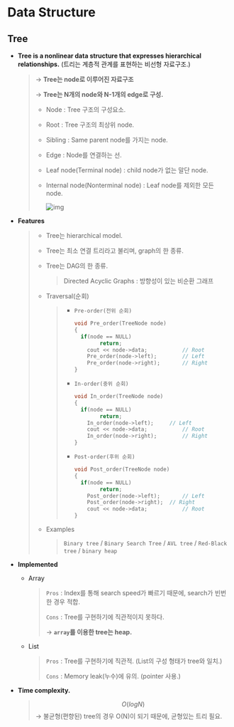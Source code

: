 # Data Structure

## Tree

- **Tree is a nonlinear data structure that expresses hierarchical relationships.**
  (트리는 계층적 관계를 표현하는 비선형 자료구조.)

  > → **Tree는 node로 이루어진 자료구조**
  >
  > → **Tree는 N개의 node와 N-1개의 edge로 구성.**
  >
  > - Node : Tree 구조의 구성요소.
  >
  > - Root : Tree 구조의 최상위 node.
  >
  > - Sibling : Same parent node를 가지는 node.
  >
  > - Edge : Node를 연결하는 선.
  >
  > - Leaf node(Terminal node) : child node가 없는 말단 node.
  >
  > - Internal node(Nonterminal node) : Leaf node를 제외한 모든 node.
  >
  >   ![img](https://t1.daumcdn.net/cfile/tistory/2672FD3D5892B6BE0E)


- **Features**

  > - Tree는 hierarchical model.
  > - Tree는 최소 연결 트리라고 불리며, graph의 한 종류.
  >
  > - Tree는 DAG의 한 종류.
  >
  >   > Directed Acyclic Graphs : 방향성이 있는 비순환 그래프
  >
  > - Traversal(순회)
  >
  >   > - `Pre-order(전위 순회)` 
  >   >
  >   >   ```c++
  >   >   void Pre_order(TreeNode node)
  >   >   {
  >   >   	if(node == NULL)
  >   >           return;
  >   >       cout << node->data;			// Root
  >   >       Pre_order(node->left);		// Left	
  >   >       Pre_order(node->right);		// Right
  >   >   }
  >   >   ```
  >   >
  >   > - `In-order(중위 순회)`
  >   >
  >   >   ```c++
  >   >   void In_order(TreeNode node)
  >   >   {
  >   >   	if(node == NULL)
  >   >           return;
  >   >       In_order(node->left);		// Left	
  >   >       cout << node->data;			// Root
  >   >       In_order(node->right);		// Right
  >   >   }
  >   >   ```
  >   >
  >   > - `Post-order(후위 순회)`
  >   >
  >   >   ```c++
  >   >   void Post_order(TreeNode node)
  >   >   {
  >   >   	if(node == NULL)
  >   >           return;
  >   >       Post_order(node->left);		// Left	
  >   >       Post_order(node->right);	// Right
  >   >       cout << node->data;			// Root
  >   >   }
  >   >   ```
  >
  > - Examples
  >
  >   > `Binary tree` / `Binary Search Tree` / `AVL tree` / `Red-Black tree` / `binary heap`


- **Implemented**

  * Array

    > `Pros` : Index를 통해 search speed가 빠르기 때문에, search가 빈번한 경우 적합.
    >
    > `Cons` : Tree를 구현하기에 직관적이지 못하다.
    >
    > → **`array`를 이용한 tree는 heap.**
    
  * List
  
    > `Pros` : Tree를 구현하기에 직관적. (List의 구성 형태가 tree와 일치.)
    >
    > `Cons` : Memory leak(누수)에 유의. (pointer 사용.)


- **Time complexity.**

  > $$
  > O(log N)
  > $$
  > → 불균형(편향된) tree의 경우 O(N)이 되기 때문에, 균형있는 트리 필요.
  > 
